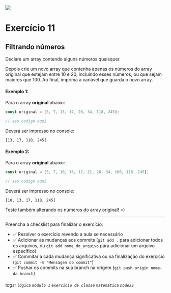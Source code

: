 ![](https://i.imgur.com/xG74tOh.png)

# Exercício 11

## Filtrando números

Declare um array contendo alguns números quaisquer.

Depois crie um novo array que contenha apenas os números do array original que estejam entre 10 e 20, incluindo esses números, ou que sejam maiores que 100. Ao final, imprima a variável que guarda o novo array.

#### Exemplo 1:

Para o array **original** abaixo:

```javascript
const original = [5, 7, 13, 17, 26, 34, 118, 245];

// seu codigo aqui
```

Deverá ser impresso no console:

```
[13, 17, 118, 245]
```

#### Exemplo 2:

Para o array **original** abaixo:

```javascript
const original = [5, 7, 10, 13, 17, 21, 26, 34, 100, 118, 245];

// seu codigo aqui
```

Deverá ser impresso no console:

```
[10, 13, 17, 118, 245]
```

Teste também alterando os números do array original! =)

---

Preencha a checklist para finalizar o exercício:

-   ✅ Resolver o exercício revendo a aula se necessário
-   ✅ Adicionar as mudanças aos commits (`git add .` para adicionar todos os arquivos, ou `git add nome_do_arquivo` para adicionar um arquivo específico)
-   ✅ Commitar a cada mudança significativa ou na finalização do exercício (`git commit -m "Mensagem do commit"`)
-   ✅ Pushar os commits na sua branch na origem (`git push origin nome-da-branch`)

###### tags: `lógica` `módulo 1` `exercício de classe` `matemática` `nodeJS`
